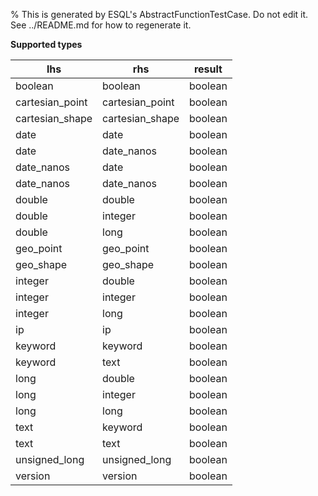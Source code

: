 % This is generated by ESQL's AbstractFunctionTestCase. Do not edit it. See ../README.md for how to regenerate it.

**Supported types**

| lhs | rhs | result |
| --- | --- | --- |
| boolean | boolean | boolean |
| cartesian_point | cartesian_point | boolean |
| cartesian_shape | cartesian_shape | boolean |
| date | date | boolean |
| date | date_nanos | boolean |
| date_nanos | date | boolean |
| date_nanos | date_nanos | boolean |
| double | double | boolean |
| double | integer | boolean |
| double | long | boolean |
| geo_point | geo_point | boolean |
| geo_shape | geo_shape | boolean |
| integer | double | boolean |
| integer | integer | boolean |
| integer | long | boolean |
| ip | ip | boolean |
| keyword | keyword | boolean |
| keyword | text | boolean |
| long | double | boolean |
| long | integer | boolean |
| long | long | boolean |
| text | keyword | boolean |
| text | text | boolean |
| unsigned_long | unsigned_long | boolean |
| version | version | boolean |

